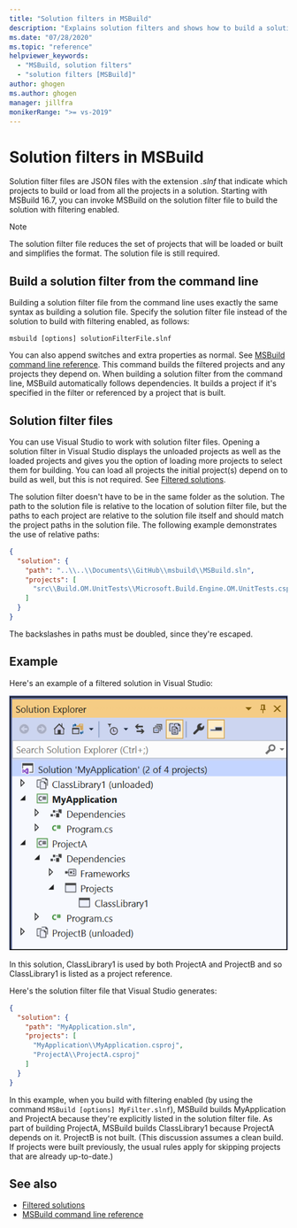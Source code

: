 ```yaml
---
title: "Solution filters in MSBuild"
description: "Explains solution filters and shows how to build a solution filter file with MSBuild."
ms.date: "07/28/2020"
ms.topic: "reference"
helpviewer_keywords:
  - "MSBuild, solution filters"
  - "solution filters [MSBuild]"
author: ghogen
ms.author: ghogen
manager: jillfra
monikerRange: ">= vs-2019"
---
```

# Solution filters in MSBuild

Solution filter files are JSON files with the extension *.slnf* that indicate which projects to build or load from all the projects in a solution. Starting with MSBuild 16.7, you can invoke MSBuild on the solution filter file to build the solution with filtering enabled. 

> [!NOTE]
> The solution filter file reduces the set of projects that will be loaded or built and simplifies the format. The solution file is still required.

## Build a solution filter from the command line

Building a solution filter file from the command line uses exactly the same syntax as building a solution file. Specify the solution filter file instead of the solution to build with filtering enabled, as follows:

```console
msbuild [options] solutionFilterFile.slnf
```

You can also append switches and extra properties as normal. See [MSBuild command line reference](msbuild-command-line-reference.md). This command builds the filtered projects and any projects they depend on. When building a solution filter from the command line, MSBuild automatically follows dependencies. It builds a project if it's specified in the filter or referenced by a project that is built.

## Solution filter files

You can use Visual Studio to work with solution filter files. Opening a solution filter in Visual Studio displays the unloaded projects as well as the loaded projects and gives you the option of loading more projects to select them for building. You can load all projects the initial project(s) depend on to build as well, but this is not required. See [Filtered solutions](../ide/filtered-solutions.md).

The solution filter doesn't have to be in the same folder as the solution. The path to the solution file is relative to the location of solution filter file, but the paths to each project are relative to the solution file itself and should match the project paths in the solution file. The following example demonstrates the use of relative paths:

```json
{
  "solution": {
    "path": "..\\..\\Documents\\GitHub\\msbuild\\MSBuild.sln",
    "projects": [
      "src\\Build.OM.UnitTests\\Microsoft.Build.Engine.OM.UnitTests.csproj"
    ]
  }
}
```

The backslashes in paths must be doubled, since they're escaped.

## Example

Here's an example of a filtered solution in Visual Studio:

![Screenshot of filtered solution in Visual Studio](media/solution-with-filter.png)

In this solution, ClassLibrary1 is used by both ProjectA and ProjectB and so ClassLibrary1 is listed as a project reference.

Here's the solution filter file that Visual Studio generates:

```json
{
  "solution": {
    "path": "MyApplication.sln",
    "projects": [
      "MyApplication\\MyApplication.csproj",
      "ProjectA\\ProjectA.csproj"
    ]
  }
}
```

In this example, when you build with filtering enabled (by using the command `MSBuild [options] MyFilter.slnf`), MSBuild builds MyApplication and ProjectA because they're explicitly listed in the solution filter file. As part of building ProjectA, MSBuild builds ClassLibrary1 because ProjectA depends on it.  ProjectB is not built. (This discussion assumes a clean build. If projects were built previously, the usual rules apply for skipping projects that are already up-to-date.)

## See also

- [Filtered solutions](../ide/filtered-solutions.md)
- [MSBuild command line reference](msbuild-command-line-reference.md)
